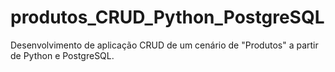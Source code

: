 # produtos_CRUD_Python_PostgreSQL
 Desenvolvimento de aplicação CRUD de um cenário de "Produtos" a partir de Python e PostgreSQL.
